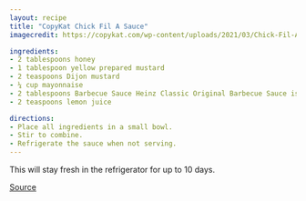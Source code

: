 ```yaml
---
layout: recipe
title: "CopyKat Chick Fil A Sauce"
imagecredit: https://copykat.com/wp-content/uploads/2021/03/Chick-Fil-A-Sauce-Photo-2.jpg

ingredients:
- 2 tablespoons honey
- 1 tablespoon yellow prepared mustard
- 2 teaspoons Dijon mustard
- ¼ cup mayonnaise
- 2 tablespoons Barbecue Sauce Heinz Classic Original Barbecue Sauce is recommended
- 2 teaspoons lemon juice

directions:
- Place all ingredients in a small bowl.
- Stir to combine.
- Refrigerate the sauce when not serving.
---
```


This will stay fresh in the refrigerator for up to 10 days.

[Source](https://copykat.com/chick-fil-a-sauce/)
